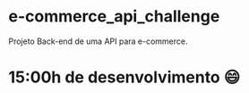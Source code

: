 # e-commerce_api_challenge
Projeto Back-end de uma API para e-commerce.

# 15:00h de desenvolvimento 😄
